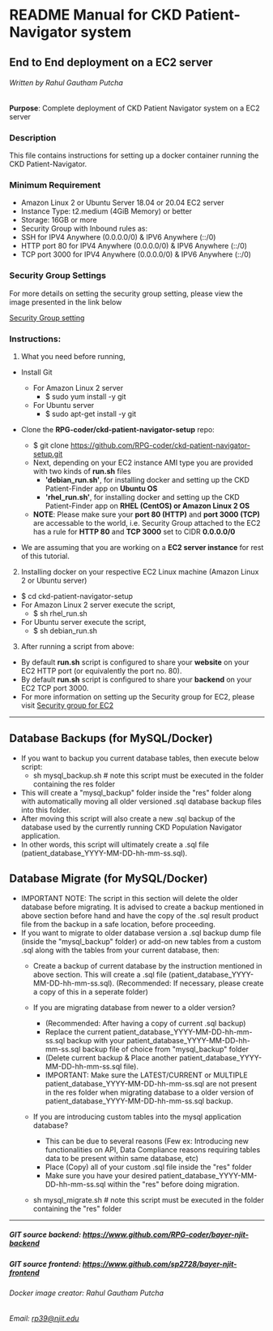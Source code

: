 # README Manual for CKD Patient-Navigator system
## End to End deployment on a EC2 server 
###### Written by Rahul Gautham Putcha

**Purpose**: Complete deployment of CKD Patient Navigator system on a EC2 server

### Description
This file contains instructions for setting up a docker container running the CKD Patient-Navigator.

### Minimum Requirement
- Amazon Linux 2 or Ubuntu Server 18.04 or 20.04 EC2 server
- Instance Type: t2.medium (4GiB Memory) or better
- Storage: 16GB or more
- Security Group with Inbound rules as: 
 - SSH for IPV4 Anywhere (0.0.0.0/0) & IPV6 Anywhere (::/0)
 - HTTP port 80 for IPV4 Anywhere (0.0.0.0/0) & IPV6 Anywhere (::/0)
 - TCP port 3000 for IPV4 Anywhere (0.0.0.0/0) & IPV6 Anywhere (::/0)

### Security Group Settings
For more details on setting the security group setting, please view the image presented in the link below

[Security Group setting](https://drive.google.com/file/d/1wT9QNsBgV9w0Q-DWWG-xEdnmnQj_HMHr/view?usp=sharing)

### Instructions:
1. What you need before running,
  * Install Git
    - For Amazon Linux 2 server
      - $ sudo yum install -y git
    - For Ubuntu server
      - $ sudo apt-get install -y git
  * Clone the **RPG-coder/ckd-patient-navigator-setup** repo:
    - $ git clone https://github.com/RPG-coder/ckd-patient-navigator-setup.git
    - Next, depending on your EC2 instance AMI type you are provided with two kinds of **run.sh** files
      - **'debian_run.sh'**, for installing docker and setting up the CKD Patient-Finder app on **Ubuntu OS**
      - **'rhel_run.sh'**, for installing docker and setting up the CKD Patient-Finder app on **RHEL (CentOS) or Amazon Linux 2 OS**
    - **NOTE**: Please make sure your **port 80 (HTTP)** and **port 3000 (TCP)** are accessable to the world, i.e. Security Group attached to the EC2 has a rule for **HTTP 80** and **TCP 3000** set to CIDR **0.0.0.0/0**

  * We are assuming that you are working on a **EC2 server instance** for rest of this tutorial.

2. Installing docker on your respective EC2 Linux machine (Amazon Linux 2 or Ubuntu server)
  - $ cd ckd-patient-navigator-setup
  - For Amazon Linux 2 server execute the script,
      - $ sh rhel_run.sh
  - For Ubuntu server execute the script,
      - $ sh debian_run.sh

3. After running a script from above:
  - By default **run.sh** script is configured to share your **website** on your EC2 HTTP port (or equivalently the port no. 80).
  - By default **run.sh** script is configured to share your **backend** on your EC2 TCP port 3000.
  - For more information on setting up the Security group for EC2, please visit [Security group for EC2](https://www.youtube.com/watch?v=PFfDq9PwTkg)

<hr/>

## Database Backups (for MySQL/Docker)
- If you want to backup you current database tables, then execute below script:
  - sh mysql_backup.sh # note this script must be executed in the folder containing the res folder
- This will create a "mysql_backup" folder inside the "res" folder along with automatically moving all older versioned .sql database backup files into this folder.
- After moving this script will also create a new .sql backup of the database used by the currently running CKD Population Navigator application.
- In other words, this script will ultimately create a .sql file (patient_database_YYYY-MM-DD-hh-mm-ss.sql).

## Database Migrate (for MySQL/Docker)
- IMPORTANT NOTE: The script in this section will delete the older database before migrating. It is advised to create a backup mentioned in above section before hand and have the copy of the .sql result product file from the backup in a safe location, before proceeding. 
- If you want to migrate to older database version a .sql backup dump file (inside the "mysql_backup" folder) or add-on new tables from a custom .sql along with the tables from your current database, then:
  - Create a backup of current database by the instruction mentioned in above section. This will create a .sql file (patient_database_YYYY-MM-DD-hh-mm-ss.sql). (Recommended: If necessary, please create a copy of this in a seperate folder)
  - If you are migrating database from newer to a older version?
    - (Recommended: After having a copy of current .sql backup) 
    - Replace the current patient_database_YYYY-MM-DD-hh-mm-ss.sql backup with your patient_database_YYYY-MM-DD-hh-mm-ss.sql backup file of choice from "mysql_backup" folder  
    - (Delete current backup & Place another patient_database_YYYY-MM-DD-hh-mm-ss.sql file). 
    - IMPORTANT: Make sure the LATEST/CURRENT or MULTIPLE patient_database_YYYY-MM-DD-hh-mm-ss.sql are not present in the res folder when migrating database to a older version of patient_database_YYYY-MM-DD-hh-mm-ss.sql backup.
  - If you are introducing custom tables into the mysql application database?
    - This can be due to several reasons (Few ex: Introducing new functionalities on API, Data Compliance reasons requiring tables data to be present within same database, etc)
    - Place (Copy) all of your custom .sql file inside the "res" folder
    - Make sure you have your desired patient_database_YYYY-MM-DD-hh-mm-ss.sql within the "res" before doing migration.

  - sh mysql_migrate.sh # note this script must be executed in the folder containing the "res" folder

<hr/>

##### GIT source backend: https://www.github.com/RPG-coder/bayer-njit-backend
##### GIT source frontend: https://www.github.com/sp2728/bayer-njit-frontend
###### Docker image creator: Rahul Gautham Putcha
###### Email: rp39@njit.edu


